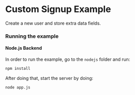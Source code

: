 # Custom Signup Example

Create a new user and store extra data fields.

### Running the example
#### Node.js Backend
In order to run the example, go to the `nodejs` folder and run:
```sh
npm install
```
After doing that, start the server by doing:
```sh
node app.js
```
